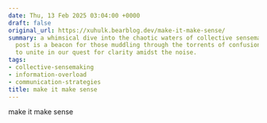 ```yaml
---
date: Thu, 13 Feb 2025 03:04:00 +0000
draft: false
original_url: https://xuhulk.bearblog.dev/make-it-make-sense/
summary: a whimsical dive into the chaotic waters of collective sensemaking, this
  post is a beacon for those muddling through the torrents of confusion, urging us
  to unite in our quest for clarity amidst the noise.
tags:
- collective-sensemaking
- information-overload
- communication-strategies
title: make it make sense
---
```


make it make sense